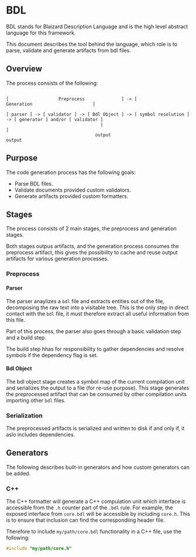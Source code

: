 # BDL

BDL stands for Blaizard Description Language and is the high level abstract language for this framework.

This document describes the tool behind the language, which role is to parse, validate and generate artifacts from bdl files.

## Overview

The process consists of the following:

```

[                   Preprocess              ] -> [                        Generation                       ]

[ parser ] -> [ validator ] -> [ Bdl Object ] -> [ symbol resolution ] -> [ generator ] and/or [ validator ]
                                    |                                         |
                                  output                                    output
```

## Purpose

The code generation process has the following goals:

- Parse BDL files.
- Validate documents provided custom validators.
- Generate artifacts provided custom formatters.

## Stages

The process consists of 2 main stages, the preprocess and generation stages.

Both stages outpus artifacts, and the generation process consumes the preprocess artifact, this gives the possibility to cache and reuse output artifacts for various generation processes.

### Preprocess

#### Parser

The parser anaylizes a `bdl` file and extracts entities out of the file, decomposing the raw text into a visitable tree.
This is the only step in direct contact with the `bdl` file, it must therefore extract all useful information from this file.

Part of this process, the parser also goes through a basic validation step and a build step.

The build step hhas for responsibility to gather dependencies and resolve symbols if the dependency flag is set.

#### Bdl Object

The bdl object stage creates a symbol map of the current compilation unit and serializes the output to a file (for re-use purpose).
This stage generates the preprocessed artifact that can be consumed by other compilation units importing other `bdl` files.

### Serialization

The preprocessed artifacts is serialized and written to disk if and only if, it aslo includes dependencies.

## Generators

The following describes built-in generators and how custom generators can be added.

### C++

The C++ formatter will generate a C++ compulation unit which interface is accessible from the `.h` counter part of the `.bdl` rule. For example, the exposed interface from `core.bdl` will be accessible by including `core.h`.
This is to ensure that inclusion can find the correspondiing header file.

Therefore to include `my/path/core.bdl` functionality in a C++ file, use the following:

```c++
#include "my/path/core.h"
```
